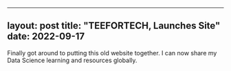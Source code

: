  ---
 layout: post
 title: "TEEFORTECH, Launches Site"
 date: 2022-09-17
 ---
 Finally got around to putting this old website together. I can now share my Data Science learning and resources globally.
 
